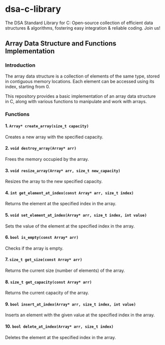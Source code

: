 # dsa-c-library
The DSA Standard Library for C: Open-source collection of efficient data structures &amp; algorithms, fostering easy integration &amp; reliable coding. Join us!

## Array Data Structure and Functions Implementation

### Introduction

The array data structure is a collection of elements of the same type, stored in contiguous memory locations. Each element can be accessed using its index, starting from 0.

This repository provides a basic implementation of an array data structure in C, along with various functions to manipulate and work with arrays.

### Functions

#### 1. `Array* create_array(size_t capacity)`

Creates a new array with the specified capacity.

#### 2. `void destroy_array(Array* arr)`

Frees the memory occupied by the array.

#### 3. `void resize_array(Array* arr, size_t new_capacity)`

Resizes the array to the new specified capacity.

#### 4. `int get_element_at_index(const Array* arr, size_t index)`

Returns the element at the specified index in the array.

#### 5. `void set_element_at_index(Array* arr, size_t index, int value)`

Sets the value of the element at the specified index in the array.

#### 6. `bool is_empty(const Array* arr)`

Checks if the array is empty.

#### 7. `size_t get_size(const Array* arr)`

Returns the current size (number of elements) of the array.

#### 8. `size_t get_capacity(const Array* arr)`

Returns the current capacity of the array.

#### 9. `bool insert_at_index(Array* arr, size_t index, int value)`

Inserts an element with the given value at the specified index in the array.

#### 10. `bool delete_at_index(Array* arr, size_t index)`

Deletes the element at the specified index in the array.
